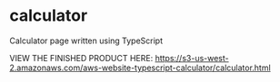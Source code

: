 # calculator
Calculator page written using TypeScript

VIEW THE FINISHED PRODUCT HERE:
https://s3-us-west-2.amazonaws.com/aws-website-typescript-calculator/calculator.html

